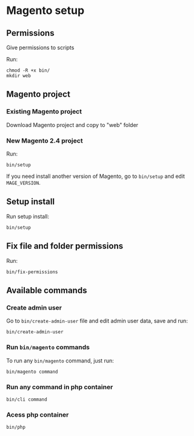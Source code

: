 # Magento setup

## Permissions

Give permissions to scripts

Run:
```shell script
chmod -R +x bin/
mkdir web
```

## Magento project

### Existing Magento project

Download Magento project and copy to "web" folder

### New Magento 2.4 project

Run:
```shell script
bin/setup
```

If you need install another version of Magento, go to `bin/setup` and edit `MAGE_VERSION`.

## Setup install

Run setup install:
```shell script
bin/setup
``` 

## Fix file and folder permissions

Run:
```shell script
bin/fix-permissions
```

## Available commands

### Create admin user

Go to `bin/create-admin-user` file and edit admin user data, save and run:

```shell script
bin/create-admin-user
```

### Run `bin/magento` commands

To run any `bin/magento` command, just run:

```shell script
bin/magento command
```

### Run any command in php container

```shell script
bin/cli command
```

### Acess php container

```shell script
bin/php
```

